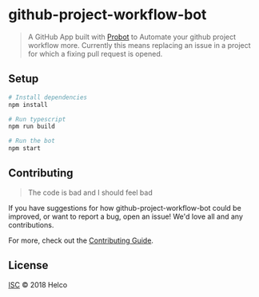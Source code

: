 # github-project-workflow-bot

> A GitHub App built with [Probot](https://github.com/probot/probot) to Automate your github project workflow more.
> Currently this means replacing an issue in a project for which a fixing pull request is opened.

## Setup

```sh
# Install dependencies
npm install

# Run typescript
npm run build

# Run the bot
npm start
```

## Contributing

> The code is bad and I should feel bad

If you have suggestions for how github-project-workflow-bot could be improved, or want to report a bug, open an issue! We'd love all and any contributions.

For more, check out the [Contributing Guide](CONTRIBUTING.md).

## License

[ISC](LICENSE) © 2018 Helco
